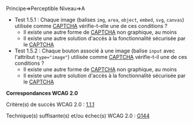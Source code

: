 Principe=>Perceptible
Niveau=>A

*   Test 1.5.1 : Chaque image (balises `img`, `area`, `object`, `embed`, `svg`, `canvas`) utilisée comme [CAPTCHA](#captcha) vérifie-t-elle une de ces conditions ?
    *   Il existe une autre forme de [CAPTCHA](#captcha) non graphique, au moins
    *   Il existe une autre solution d'accès à la fonctionnalité sécurisée par le [CAPTCHA](#captcha)
*   Test 1.5.2 : Chaque bouton associé à une image (balise `input` avec l'attribut `type="image"`) utilisée comme [CAPTCHA](#captcha) vérifie-t-il une de ces conditions ?
    *   Il existe une autre forme de [CAPTCHA](#captcha) non graphique, au moins
    *   Il existe une autre solution d'accès à la fonctionnalité sécurisée par le [CAPTCHA](#captcha)

**Correspondances WCAG 2.0**

Critère(s) de succès WCAG 2.0 : [1.1.1](http://www.w3.org/Translations/WCAG20-fr/#text-equiv-all)

Technique(s) suffisante(s) et/ou échec(s) WCAG 2.0 : [G144](http://www.w3.org/TR/WCAG-TECHS/G144.html)
